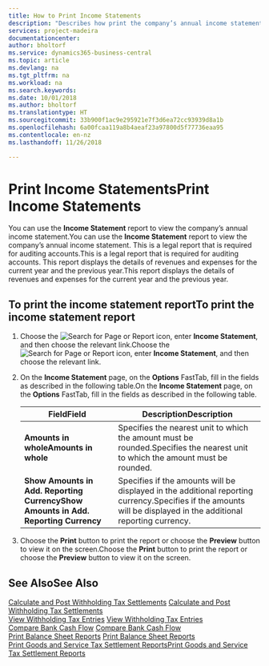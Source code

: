 ```yaml
---
title: How to Print Income Statements
description: "Describes how print the company’s annual income statement in a report."
services: project-madeira
documentationcenter: 
author: bholtorf
ms.service: dynamics365-business-central
ms.topic: article
ms.devlang: na
ms.tgt_pltfrm: na
ms.workload: na
ms.search.keywords: 
ms.date: 10/01/2018
ms.author: bholtorf
ms.translationtype: HT
ms.sourcegitcommit: 33b900f1ac9e295921e7f3d6ea72cc93939d8a1b
ms.openlocfilehash: 6a00fcaa119a8b4aeaf23a97800d5f77736eaa95
ms.contentlocale: en-nz
ms.lasthandoff: 11/26/2018

---
```

# <a name="print-income-statements"></a><span data-ttu-id="6b87d-103">Print Income Statements</span><span class="sxs-lookup"><span data-stu-id="6b87d-103">Print Income Statements</span></span>
<span data-ttu-id="6b87d-104">You can use the **Income Statement** report to view the company’s annual income statement.</span><span class="sxs-lookup"><span data-stu-id="6b87d-104">You can use the **Income Statement** report to view the company’s annual income statement.</span></span> <span data-ttu-id="6b87d-105">This is a legal report that is required for auditing accounts.</span><span class="sxs-lookup"><span data-stu-id="6b87d-105">This is a legal report that is required for auditing accounts.</span></span> <span data-ttu-id="6b87d-106">This report displays the details of revenues and expenses for the current year and the previous year.</span><span class="sxs-lookup"><span data-stu-id="6b87d-106">This report displays the details of revenues and expenses for the current year and the previous year.</span></span>  

## <a name="to-print-the-income-statement-report"></a><span data-ttu-id="6b87d-107">To print the income statement report</span><span class="sxs-lookup"><span data-stu-id="6b87d-107">To print the income statement report</span></span>  
1. <span data-ttu-id="6b87d-108">Choose the ![Search for Page or Report](../../media/ui-search/search_small.png "Search for Page or Report icon") icon, enter **Income Statement**, and then choose the relevant link.</span><span class="sxs-lookup"><span data-stu-id="6b87d-108">Choose the ![Search for Page or Report](../../media/ui-search/search_small.png "Search for Page or Report icon") icon, enter **Income Statement**, and then choose the relevant link.</span></span>  
2. <span data-ttu-id="6b87d-109">On the **Income Statement** page, on the **Options** FastTab, fill in the fields as described in the following table.</span><span class="sxs-lookup"><span data-stu-id="6b87d-109">On the **Income Statement** page, on the **Options** FastTab, fill in the fields as described in the following table.</span></span>  

    |<span data-ttu-id="6b87d-110">Field</span><span class="sxs-lookup"><span data-stu-id="6b87d-110">Field</span></span>|<span data-ttu-id="6b87d-111">Description</span><span class="sxs-lookup"><span data-stu-id="6b87d-111">Description</span></span>|  
    |---------------------------------|---------------------------------------|  
    |<span data-ttu-id="6b87d-112">**Amounts in whole**</span><span class="sxs-lookup"><span data-stu-id="6b87d-112">**Amounts in whole**</span></span>|<span data-ttu-id="6b87d-113">Specifies the nearest unit to which the amount must be rounded.</span><span class="sxs-lookup"><span data-stu-id="6b87d-113">Specifies the nearest unit to which the amount must be rounded.</span></span>|  
    |<span data-ttu-id="6b87d-114">**Show Amounts in Add. Reporting Currency**</span><span class="sxs-lookup"><span data-stu-id="6b87d-114">**Show Amounts in Add. Reporting Currency**</span></span>|<span data-ttu-id="6b87d-115">Specifies if the amounts will be displayed in the additional reporting currency.</span><span class="sxs-lookup"><span data-stu-id="6b87d-115">Specifies if the amounts will be displayed in the additional reporting currency.</span></span>|  

3.  <span data-ttu-id="6b87d-116">Choose the **Print** button to print the report or choose the **Preview** button to view it on the screen.</span><span class="sxs-lookup"><span data-stu-id="6b87d-116">Choose the **Print** button to print the report or choose the **Preview** button to view it on the screen.</span></span>  

## <a name="see-also"></a><span data-ttu-id="6b87d-117">See Also</span><span class="sxs-lookup"><span data-stu-id="6b87d-117">See Also</span></span>  
<span data-ttu-id="6b87d-118">[Calculate and Post Withholding Tax Settlements](how-to-calculate-and-post-withholding-tax-settlements.md) </span><span class="sxs-lookup"><span data-stu-id="6b87d-118">[Calculate and Post Withholding Tax Settlements](how-to-calculate-and-post-withholding-tax-settlements.md) </span></span>  
<span data-ttu-id="6b87d-119">[View Withholding Tax Entries](how-to-view-withholding-tax-entries.md) </span><span class="sxs-lookup"><span data-stu-id="6b87d-119">[View Withholding Tax Entries](how-to-view-withholding-tax-entries.md) </span></span>  
<span data-ttu-id="6b87d-120">[Compare Bank Cash Flow](how-to-compare-bank-cash-flow.md) </span><span class="sxs-lookup"><span data-stu-id="6b87d-120">[Compare Bank Cash Flow](how-to-compare-bank-cash-flow.md) </span></span>  
<span data-ttu-id="6b87d-121">[Print Balance Sheet Reports](how-to-print-balance-sheet-reports.md) </span><span class="sxs-lookup"><span data-stu-id="6b87d-121">[Print Balance Sheet Reports](how-to-print-balance-sheet-reports.md) </span></span>  
[<span data-ttu-id="6b87d-122">Print Goods and Service Tax Settlement Reports</span><span class="sxs-lookup"><span data-stu-id="6b87d-122">Print Goods and Service Tax Settlement Reports</span></span>](how-to-print-goods-and-service-tax-settlement-reports.md) 

